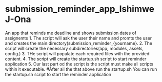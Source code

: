 # submission_reminder_app_IshimweJ-Ona
An app that reminds me deadline and shows submission dates of assignemts
1.
The script will ask the user their name and promts the user and creates the main directory(submission_reminder_{yourname}.
2.
The script will create the necessary subdirectories(app, modules, assets, config.)
3.
THe script will populate each required files with the provided content.
4.
The script will create the startup.sh script to start reminder application
5.
Our last part od the script is the script must make all scripts within it executable.
#After all the that above run the startup.sh
You can run the startup.sh script to start the reminder application
